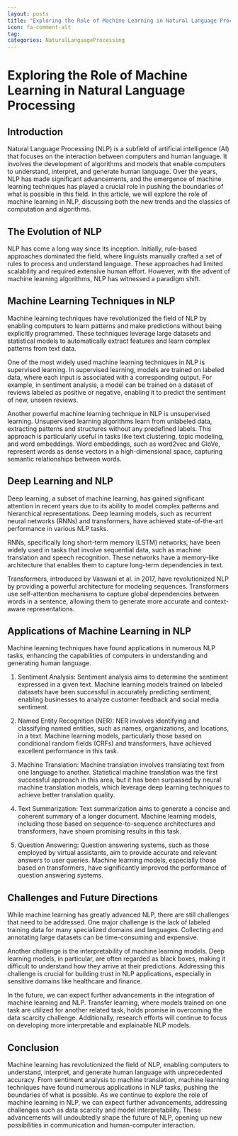 ```yaml
---
layout: posts
title: "Exploring the Role of Machine Learning in Natural Language Processing"
icon: fa-comment-alt
tag:      
categories: NaturalLanguageProcessing
---
```



# Exploring the Role of Machine Learning in Natural Language Processing

## Introduction

Natural Language Processing (NLP) is a subfield of artificial intelligence (AI) that focuses on the interaction between computers and human language. It involves the development of algorithms and models that enable computers to understand, interpret, and generate human language. Over the years, NLP has made significant advancements, and the emergence of machine learning techniques has played a crucial role in pushing the boundaries of what is possible in this field. In this article, we will explore the role of machine learning in NLP, discussing both the new trends and the classics of computation and algorithms.

## The Evolution of NLP

NLP has come a long way since its inception. Initially, rule-based approaches dominated the field, where linguists manually crafted a set of rules to process and understand language. These approaches had limited scalability and required extensive human effort. However, with the advent of machine learning algorithms, NLP has witnessed a paradigm shift.

## Machine Learning Techniques in NLP

Machine learning techniques have revolutionized the field of NLP by enabling computers to learn patterns and make predictions without being explicitly programmed. These techniques leverage large datasets and statistical models to automatically extract features and learn complex patterns from text data.

One of the most widely used machine learning techniques in NLP is supervised learning. In supervised learning, models are trained on labeled data, where each input is associated with a corresponding output. For example, in sentiment analysis, a model can be trained on a dataset of reviews labeled as positive or negative, enabling it to predict the sentiment of new, unseen reviews.

Another powerful machine learning technique in NLP is unsupervised learning. Unsupervised learning algorithms learn from unlabeled data, extracting patterns and structures without any predefined labels. This approach is particularly useful in tasks like text clustering, topic modeling, and word embeddings. Word embeddings, such as word2vec and GloVe, represent words as dense vectors in a high-dimensional space, capturing semantic relationships between words.

## Deep Learning and NLP

Deep learning, a subset of machine learning, has gained significant attention in recent years due to its ability to model complex patterns and hierarchical representations. Deep learning models, such as recurrent neural networks (RNNs) and transformers, have achieved state-of-the-art performance in various NLP tasks.

RNNs, specifically long short-term memory (LSTM) networks, have been widely used in tasks that involve sequential data, such as machine translation and speech recognition. These networks have a memory-like architecture that enables them to capture long-term dependencies in text.

Transformers, introduced by Vaswani et al. in 2017, have revolutionized NLP by providing a powerful architecture for modeling sequences. Transformers use self-attention mechanisms to capture global dependencies between words in a sentence, allowing them to generate more accurate and context-aware representations.

## Applications of Machine Learning in NLP

Machine learning techniques have found applications in numerous NLP tasks, enhancing the capabilities of computers in understanding and generating human language.

1. Sentiment Analysis: Sentiment analysis aims to determine the sentiment expressed in a given text. Machine learning models trained on labeled datasets have been successful in accurately predicting sentiment, enabling businesses to analyze customer feedback and social media sentiment.

2. Named Entity Recognition (NER): NER involves identifying and classifying named entities, such as names, organizations, and locations, in a text. Machine learning models, particularly those based on conditional random fields (CRFs) and transformers, have achieved excellent performance in this task.

3. Machine Translation: Machine translation involves translating text from one language to another. Statistical machine translation was the first successful approach in this area, but it has been surpassed by neural machine translation models, which leverage deep learning techniques to achieve better translation quality.

4. Text Summarization: Text summarization aims to generate a concise and coherent summary of a longer document. Machine learning models, including those based on sequence-to-sequence architectures and transformers, have shown promising results in this task.

5. Question Answering: Question answering systems, such as those employed by virtual assistants, aim to provide accurate and relevant answers to user queries. Machine learning models, especially those based on transformers, have significantly improved the performance of question answering systems.

## Challenges and Future Directions

While machine learning has greatly advanced NLP, there are still challenges that need to be addressed. One major challenge is the lack of labeled training data for many specialized domains and languages. Collecting and annotating large datasets can be time-consuming and expensive.

Another challenge is the interpretability of machine learning models. Deep learning models, in particular, are often regarded as black boxes, making it difficult to understand how they arrive at their predictions. Addressing this challenge is crucial for building trust in NLP applications, especially in sensitive domains like healthcare and finance.

In the future, we can expect further advancements in the integration of machine learning and NLP. Transfer learning, where models trained on one task are utilized for another related task, holds promise in overcoming the data scarcity challenge. Additionally, research efforts will continue to focus on developing more interpretable and explainable NLP models.

## Conclusion

Machine learning has revolutionized the field of NLP, enabling computers to understand, interpret, and generate human language with unprecedented accuracy. From sentiment analysis to machine translation, machine learning techniques have found numerous applications in NLP tasks, pushing the boundaries of what is possible. As we continue to explore the role of machine learning in NLP, we can expect further advancements, addressing challenges such as data scarcity and model interpretability. These advancements will undoubtedly shape the future of NLP, opening up new possibilities in communication and human-computer interaction.